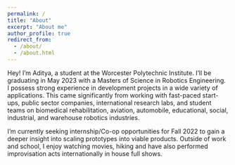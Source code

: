 ```yaml
---
permalink: /
title: "About"
excerpt: "About me"
author_profile: true
redirect_from: 
  - /about/
  - /about.html
---
```


Hey! I’m Aditya, a student at the Worcester Polytechnic Institute. I’ll be graduating in May 2023 with a Masters of Science in Robotics Engineering. I possess strong experience in development projects in a wide variety of applications. This came significantly from working with fast-paced start-ups, public sector companies, international research labs, and student teams on biomedical rehabilitation, aviation, automobile, educational, social, industrial, and warehouse robotics industries.

I’m currently seeking internship/Co-op opportunities for Fall 2022 to gain a deeper insight into scaling prototypes into viable products. Outside of work and school, I enjoy watching movies, hiking and have also performed improvisation acts internationally in house full shows.
